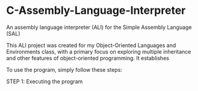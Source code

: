 # C-Assembly-Language-Interpreter
An assembly language interpreter (ALI) for the Simple Assembly Language (SAL)

This ALI project was created for my Object-Oriented Languages and Environments class, with a primary focus on exploring multiple inheritance and other features of object-oriented programming.
It establishes 

To use the program, simply follow these steps:

STEP 1: Executing the program


